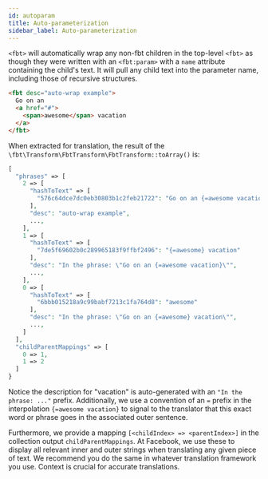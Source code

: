 ```yaml
---
id: autoparam
title: Auto-parameterization
sidebar_label: Auto-parameterization
---
```


`<fbt>` will automatically wrap any non-fbt children in the top-level
`<fbt>` as though they were written with an `<fbt:param>` with a
`name` attribute containing the child's text.  It will pull any child
text into the parameter name, including those of recursive structures.   


```html
<fbt desc="auto-wrap example">
  Go on an
  <a href="#">
    <span>awesome</span> vacation
  </a>
</fbt>
```

When extracted for translation, the result of the `\fbt\Transform\FbtTransform\FbtTransform::toArray()` is:

```php
[
  "phrases" => [
    2 => [
      "hashToText" => [
        "576c64dce7dc0eb30803b1c2feb21722": "Go on an {=awesome vacation}"
      ],
      "desc": "auto-wrap example",
      ...,
    ],
    1 => [
      "hashToText" => [
        "7de5f69602b0c289965183f9ffbf2496": "{=awesome} vacation"
      ],
      "desc": "In the phrase: \"Go on an {=awesome vacation}\"",
      ...,
    ],
    0 => [
      "hashToText" => [
        "6bbb015218a9c99babf7213c1fa764d8": "awesome"
      ],
      "desc": "In the phrase: \"Go on an {=awesome} vacation\"",
      ...,
    ]
  ],
  "childParentMappings" => [
    0 => 1,
    1 => 2
  ]
}
```

Notice the description for "vacation" is auto-generated with an `"In
the phrase: ..."` prefix.  Additionally, we use a convention of an `=`
prefix in the interpolation `{=awesome vacation}` to signal to the
translator that this exact word or phrase goes in the associated outer
sentence.

Furthermore, we provide a mapping `[<childIndex> => <parentIndex>]` in
the collection output `childParentMappings`.  At Facebook, we use
these to display all relevant inner and outer strings when translating
any given piece of text.  We recommend you do the same in whatever
translation framework you use.  Context is crucial for accurate
translations.

